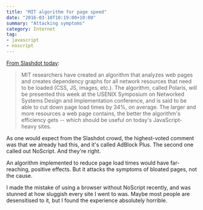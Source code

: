 ```yaml
---
title: "MIT algorithm for page speed"
date: "2016-03-10T10:19:00+10:00"
summary: "Attacking symptoms"
category: Internet
tag:
- javascript
- noscript
---
```

[From Slashdot today]\:

> MIT researchers have created an algorithm that analyzes web pages and creates dependency graphs for all network resources that need to be loaded (CSS, JS, images, etc.). The algorithm, called Polaris, will be presented this week at the USENIX Symposium on Networked Systems Design and Implementation conference, and is said to be able to cut down page load times by 34%, on average. The larger and more resources a web page contains, the better the algorithm's efficiency gets -- which should be useful on today's JavaScript-heavy sites.

As one would expect from the Slashdot crowd, the highest-voted comment was that we already had this, and it's called AdBlock Plus. The second one called out NoScript. And they're right.

An algorithm implemented to reduce page load times would have far-reaching, positive effects. But it attacks the symptoms of bloated pages, not the cause.

I made the mistake of using a browser without NoScript recently, and was stunned at how sluggish every site I went to was. Maybe most people are desensitised to it, but I found the experience absolutely horrible.

[From Slashdot today]: http://news.slashdot.org/story/16/03/09/220214/mit-creates-algorithm-that-speeds-up-page-load-time-by-34

